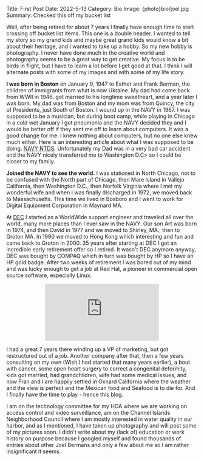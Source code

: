 Title: First Post
Date: 2022-5-13
Category: Bio
Image: {photo}bio/joel.jpg
Summary: Checked this off my bucket list

Well, after being retired for about 7 years I finally have enough time to start crossing off bucket list items.  This one is a double header.  I wanted to tell my story so my grand kids and maybe great grand kids would know a bit about their heritage, and I wanted to take up a hobby.  So my new hobby is photography.  I never have done much in the creative world and photography seems to be a great way to get creative.  My focus is to be birds in flight, but I have to learn a lot before I get good at that.  I think I will alternate posts with some of my images and with some of my life story.

**I was born in Boston** on January 9, 1947 to Esther and Frank Berman, the children of immigrants from what is now Ukraine.  My dad had come back from WWII in 1946, got married to his longtime sweetheart, and a year later I was born.  My dad was from Boston and my mom was from Quincy, the city of Presidents, just South of Boston.  I wound up in the NAVY in 1967.  I was supposed to be a musician, but during boot camp, while playing in Chicago in a cold wet January I got pneumonia and the NAVY decided they and I would be better off if they sent me off to learn about computers.  It was a good change for me.  I knew nothing about computers, but no one else knew much either.  Here is an interesting article about what I was supposed to be doing. [NAVY NTDS](https://ethw.org/First-Hand:No_Damned_Computer_is_Going_to_Tell_Me_What_to_DO_-_The_Story_of_the_Naval_Tactical_Data_System,_NTDS). Unfortunately my Dad was in a very bad car accident and the NAVY nicely transferred me to Washington D.C> so I could be closer to my family.  

**Joined the NAVY to see the world.** I was stationed in North Chicago, not to be confused with the North part of Chicago, then Mare Island in Vallejo California, then Washington D.C., then Norfolk Virginia where I met my wonderful wife and when I was finally discharged in 1972, we moved back to Massachusetts.  This time we lived in Boxboro and I went to work for Digital Equipment Corporation in Maynard MA. 

At [DEC](https://en.wikipedia.org/wiki/Digital_Equipment_Corporation) I started as a WorldWide support engineer and traveled all over the world, many more places than I ever saw in the NAVY. Our son Art was born in 1974, and then David in 1977 and we moved to Shirley, MA., then to Groton MA.  In 1990 we moved to Hong Kong which interesting and fun and came back to Groton in 2000.  35 years after starting at DEC I got an incredible early retirement offer so I retired.  It wasn't DEC anymore anyway, DEC was bought by COMPAQ which in turn was bought by HP so I have an HP gold badge.  After two weeks of retirement I was bored out of my mind and was lucky enough to get a job at Red Hat, a pioneer in commercial open source software, especially Linux.  <figure class="video_container">
 <div align="center"> <iframe src="https://www.youtube.com/embed/YF_I_zACgL4" frameborder="0" allowfullscreen="true"> </iframe>
</figure>
I had a great 7 years there winding up a VP of marketing, but got restructured out of a job.  Another company after that, then a few years consulting on my own (Wish I had started that many years earlier), a bout with cancer, some open heart surgery to correct a congenital deformity, kids got married, had grandchildren, wife had some medical issues, and now Fran and I are happily settled in Oxnard California where the weather and the view is perfect and the Mexican food and Seafood is to die for.  And I finally have the time to play - hence this blog.

I am on the technology committee for my HOA where we are working on access control and video surveillance, am on the Channel Islands Neighborhood Council where I am mostly interested in water quality in our harbor, and as I mentioned, I have taken up photography and will post some of my pictures soon.  I didn't write about my (lack of) education or work history on purpose because I googled myself and found thousands of entries about other Joel Bermans and only a few about me so I am rather insignificant it seems.
